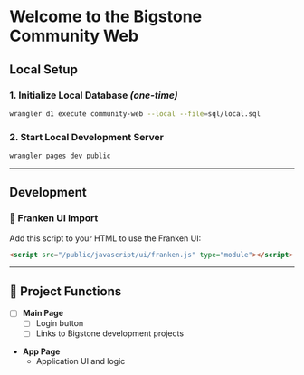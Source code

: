 # Welcome to the Bigstone Community Web

## Local Setup

### 1. Initialize Local Database *(one-time)*

```bash
wrangler d1 execute community-web --local --file=sql/local.sql
```

### 2. Start Local Development Server

```bash
wrangler pages dev public
```

---

## Development

### 🧩 Franken UI Import

Add this script to your HTML to use the Franken UI:

```html
<script src="/public/javascript/ui/franken.js" type="module"></script>
```


---

## 📂 Project Functions

- [ ] **Main Page**
  - [ ] Login button  
  - [ ] Links to Bigstone development projects

- **App Page**
  - Application UI and logic
